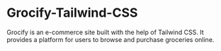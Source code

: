 # Grocify-Tailwind-CSS
Grocify is an e-commerce site built with the help of Tailwind CSS. It provides a platform for users to browse and purchase groceries online.
